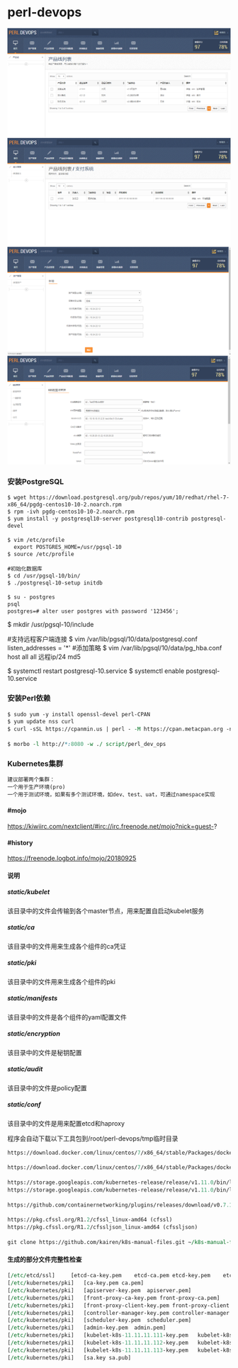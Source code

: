 # perl-devops


![](img/index.png)
![](img/version.png)
![](img/assets.png)
![](img/k8s.png)

### 安装PostgreSQL
```shell
$ wget https://download.postgresql.org/pub/repos/yum/10/redhat/rhel-7-x86_64/pgdg-centos10-10-2.noarch.rpm
$ rpm -ivh pgdg-centos10-10-2.noarch.rpm
$ yum install -y postgresql10-server postgresql10-contrib postgresql-devel

$ vim /etc/profile
  export POSTGRES_HOME=/usr/pgsql-10
$ source /etc/profile

#初始化数据库
$ cd /usr/pgsql-10/bin/
$ ./postgresql-10-setup initdb

$ su - postgres
psql
postgres=# alter user postgres with password '123456';
```

$ mkdir /usr/pgsql-10/include

#支持远程客户端连接
$ vim /var/lib/pgsql/10/data/postgresql.conf
listen_addresses = '*'
#添加策略
$ vim /var/lib/pgsql/10/data/pg_hba.conf
host    all             all             远程ip/24       md5

$ systemctl restart postgresql-10.service
$ systemctl enable postgresql-10.service



### 安装Perl依赖
```perl
$ sudo yum -y install openssl-devel perl-CPAN
$ yum update nss curl
$ curl -sSL https://cpanmin.us | perl - -M https://cpan.metacpan.org -n Mojolicious Mojo::Pg Minion Digest::MD5 Expect Compress::Raw::Zlib

$ morbo -l http://*:8080 -w ./ script/perl_dev_ops
```


### Kubernetes集群
```perl
建议部署两个集群：
一个用于生产环境(pro)
一个用于测试环境，如果有多个测试环境，如dev、test、uat，可通过namespace实现
```

#### #mojo 
https://kiwiirc.com/nextclient/#irc://irc.freenode.net/mojo?nick=guest-?
#### #history
https://freenode.logbot.info/mojo/20180925



#### 说明

##### static/kubelet
该目录中的文件会传输到各个master节点，用来配置自启动kubelet服务

##### static/ca
该目录中的文件用来生成各个组件的ca凭证

##### static/pki 
该目录中的文件用来生成各个组件的pki

##### static/manifests
该目录中的文件是各个组件的yaml配置文件

##### static/encryption
该目录中的文件是秘钥配置

##### static/audit
该目录中的文件是policy配置

##### static/conf
该目录中的文件是用来配置etcd和haproxy



程序会自动下载以下工具包到/root/perl-devops/tmp临时目录
```perl
https://download.docker.com/linux/centos/7/x86_64/stable/Packages/docker-ce-17.03.3.ce-1.el7.x86_64.rpm (docker-ce.rpm)

https://download.docker.com/linux/centos/7/x86_64/stable/Packages/docker-ce-selinux-17.03.3.ce-1.el7.noarch.rpm (docker-ce-selinux.rpm)  

https://storage.googleapis.com/kubernetes-release/release/v1.11.0/bin/linux/amd64/kubelet
https://storage.googleapis.com/kubernetes-release/release/v1.11.0/bin/linux/amd64/kubectl

https://github.com/containernetworking/plugins/releases/download/v0.7.1/cni-plugins-amd64-v0.7.1.tgz 

https://pkg.cfssl.org/R1.2/cfssl_linux-amd64 (cfssl)
https://pkg.cfssl.org/R1.2/cfssljson_linux-amd64 (cfssljson)

git clone https://github.com/kairen/k8s-manual-files.git ~/k8s-manual-files
```

#### 生成的部分文件完整性检查
```perl
[/etc/etcd/ssl]		[etcd-ca-key.pem	etcd-ca.pem	etcd-key.pem	etcd.pem]
[/etc/kubernetes/pki]	[ca-key.pem	ca.pem]
[/etc/kubernetes/pki]	[apiserver-key.pem	apiserver.pem]
[/etc/kubernetes/pki]	[front-proxy-ca-key.pem	front-proxy-ca.pem]
[/etc/kubernetes/pki]	[front-proxy-client-key.pem	front-proxy-client.pem]
[/etc/kubernetes/pki]	[controller-manager-key.pem	controller-manager.pem]
[/etc/kubernetes/pki]	[scheduler-key.pem	scheduler.pem]
[/etc/kubernetes/pki]	[admin-key.pem	admin.pem]
[/etc/kubernetes/pki]	[kubelet-k8s-11.11.11.111-key.pem	kubelet-k8s-11.11.11.111.pem]
[/etc/kubernetes/pki]	[kubelet-k8s-11.11.11.112-key.pem	kubelet-k8s-11.11.11.112.pem]
[/etc/kubernetes/pki]	[kubelet-k8s-11.11.11.113-key.pem	kubelet-k8s-11.11.11.113.pem]
[/etc/kubernetes/pki]	[sa.key	sa.pub]
```

